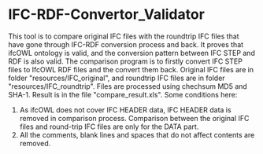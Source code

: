 # IFC-RDF-Convertor_Validator
This tool is to compare original IFC files with the roundtrip IFC files that have gone through IFC-RDF conversion process and back.
It proves that ifcOWL ontology is valid, and the conversion pattern between IFC STEP and RDF is also valid.
The comparison program is to firstly convert IFC STEP files to IfcOWL RDF files and the convert them back. Original IFC files are in folder "resources/IFC_original", and roundtrip IFC files are in folder "resources/IFC_roundtrip". Files are processed using chechsum MD5 and SHA-1. Result is in the file "compare_result.xls". Some conditions here:
1. As ifcOWL does not cover IFC HEADER data, IFC HEADER data is removed in comparison process. Comparison between the original IFC files and round-trip IFC files are only for the DATA part. 
2. All the comments, blank lines and spaces that do not affect contents are removed. 
